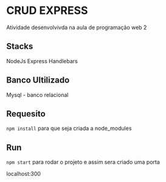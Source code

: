 # CRUD EXPRESS
Atividade desenvolvivda na aula de programação web 2

## Stacks
NodeJs
Express
Handlebars

## Banco Ultilizado
Mysql - banco relacional

## Requesito
`npm install` para que seja criada a node_modules

## Run
`npm start` para rodar o projeto e assim sera criado uma porta 

localhost:300 

